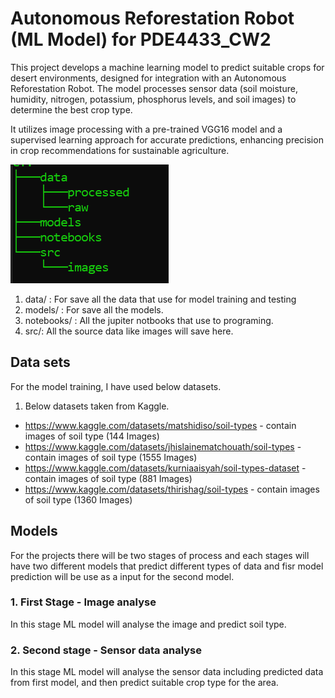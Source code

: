 # Autonomous Reforestation Robot (ML Model) for PDE4433_CW2

This project develops a machine learning model to predict suitable crops for desert environments, designed for integration with an Autonomous Reforestation Robot. The model processes sensor data (soil moisture, humidity, nitrogen, potassium, phosphorus levels, and soil images) to determine the best crop type.

It utilizes image processing with a pre-trained VGG16 model and a supervised learning approach for accurate predictions, enhancing precision in crop recommendations for sustainable agriculture.

![Folder_Structure](src/images/folder_structure.png)

1. data/ : For save all the data that use for model training and testing
2. models/ : For save all the models.
3. notebooks/ : All the jupiter notbooks that use to programing.
4. src/: All the source data like images will save here.

## Data sets
For the model training, I have used below datasets.
1. Below datasets taken from Kaggle.
- https://www.kaggle.com/datasets/matshidiso/soil-types - contain images of soil type (144 Images)
- https://www.kaggle.com/datasets/jhislainematchouath/soil-types - contain images of soil type (1555 Images)
- https://www.kaggle.com/datasets/kurniaaisyah/soil-types-dataset - contain images of soil type (881 Images)
- https://www.kaggle.com/datasets/thirishag/soil-types - contain images of soil type (1360 Images)

## Models
For the projects there will be two stages of process and each stages will have two different models that predict different types of data and fisr model prediction will be use as a input for the second model.

### 1. First Stage - Image analyse
In this stage ML model will analyse the image and predict soil type.

### 2. Second stage - Sensor data analyse
In this stage ML model will analyse the sensor data including predicted data from first model, and then predict suitable crop type for the area.

